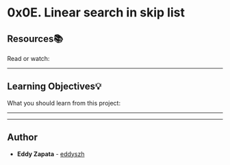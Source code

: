 # 0x0E. Linear search in skip list

## Resources:books:
Read or watch:

---
## Learning Objectives:bulb:
What you should learn from this project:

---
---

## Author
* **Eddy Zapata** - [eddyszh](https://github.com/Eddyszh)